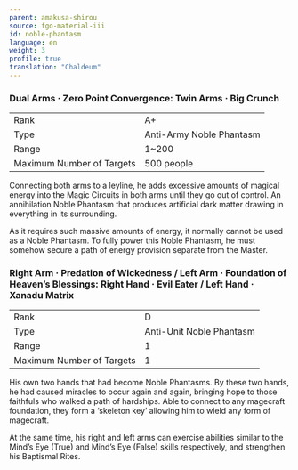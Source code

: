 ```yaml
---
parent: amakusa-shirou
source: fgo-material-iii
id: noble-phantasm
language: en
weight: 3
profile: true
translation: "Chaldeum"
---
```


### Dual Arms · Zero Point Convergence: Twin Arms · Big Crunch

<table>
  <tr><td>Rank</td><td>A+</td></tr>
  <tr><td>Type</td><td>Anti-Army Noble Phantasm</td></tr>
  <tr><td>Range</td><td>1~200</td></tr>
  <tr><td>Maximum Number of Targets</td><td>500 people</td></tr>
</table>

Connecting both arms to a leyline, he adds excessive amounts of magical energy into the Magic Circuits in both arms until they go out of control. An annihilation Noble Phantasm that produces artificial dark matter drawing in everything in its surrounding.

As it requires such massive amounts of energy, it normally cannot be used as a Noble Phantasm. To fully power this Noble Phantasm, he must somehow secure a path of energy provision separate from the Master.

### Right Arm · Predation of Wickedness / Left Arm · Foundation of Heaven’s Blessings: Right Hand · Evil Eater / Left Hand · Xanadu Matrix

<table>
  <tr><td>Rank</td><td>D</td></tr>
  <tr><td>Type</td><td>Anti-Unit Noble Phantasm</td></tr>
  <tr><td>Range</td><td>1</td></tr>
  <tr><td>Maximum Number of Targets</td><td>1</td></tr>
</table>

His own two hands that had become Noble Phantasms. By these two hands, he had caused miracles to occur again and again, bringing hope to those faithfuls who walked a path of hardships. Able to connect to any magecraft foundation, they form a ‘skeleton key’ allowing him to wield any form of magecraft.

At the same time, his right and left arms can exercise abilities similar to the Mind’s Eye (True) and Mind’s Eye (False) skills respectively, and strengthen his Baptismal Rites.
